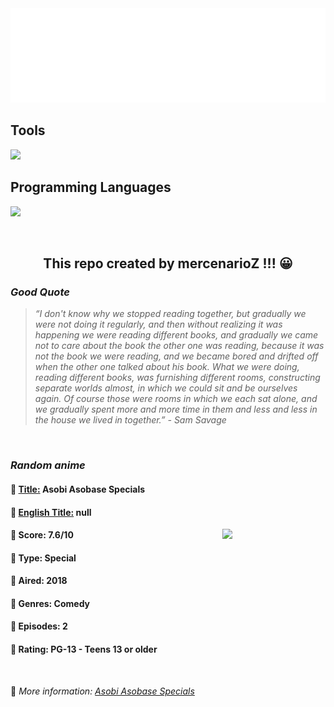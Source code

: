
<img src="svg/nai.svg" />

<p>
  <h2>Tools</h2>
  <a href="https://skillicons.dev">
    <img src="https://skillicons.dev/icons?i=git,bash,vim,ubuntu,tensorflow,pytorch,docker,raspberrypi" />
  </a>

  <br />

  <h2>Programming Languages</h2>

  <a href="https://skillicons.dev">
    <img src="https://skillicons.dev/icons?i=python,c,cpp" />
  </a>
</p>

<br />

<h2 align="center">This repo created by mercenarioZ !!! 😀</h2>
<h3><i>Good Quote</i></h3>

<blockquote>
<i>
“I don't know why we stopped reading together, but gradually we were not doing it regularly, and then without realizing it was happening we were reading different books, and gradually we came not to care about the book the other one was reading, because it was not the book we were reading, and we became bored and drifted off when the other one talked about his book. What we were doing, reading different books, was furnishing different rooms, constructing separate worlds almost, in which we could sit and be ourselves again. Of course those were rooms in which we each sat alone, and we gradually spent more and more time in them and less and less in the house we lived in together.” - Sam Savage
</i>
</blockquote>

<br />

<h3><i>Random anime</i></h3>

<h4>
  <strong>🥭 <u>Title:</u></strong> Asobi Asobase Specials
</h4>

<h4>🌿 <u>English Title:</u> null</h4>

<img align="right" width="165" src=https://cdn.myanimelist.net/images/anime/1270/97437.jpg />

<h4>🌱 Score: 7.6/10</h4>

<h4>🌲 Type: Special</h4>

<h4>🌴 Aired: 2018</h4>

<h4>🌵 Genres: Comedy</h4>

<h4>🥑 Episodes: 2</h4>

<h4>🍏 Rating: PG-13 - Teens 13 or older</h4>

<br />

🍂 *More information: [Asobi Asobase Specials](https://myanimelist.net/anime/38002/Asobi_Asobase_Specials)*
    